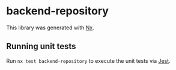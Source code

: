 # backend-repository

This library was generated with [Nx](https://nx.dev).

## Running unit tests

Run `nx test backend-repository` to execute the unit tests via [Jest](https://jestjs.io).
